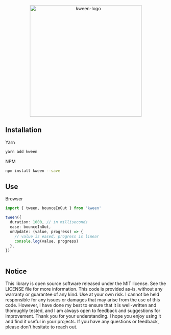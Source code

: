 <p align="center">
  <img alt="kween-logo" src="https://github.com/skulptur/kween/blob/master/kween-logo.png?raw=true" width="350">
</p>

<!-- infuser start description --> <!-- infuser end description -->

<!-- infuser start installation -->  
## Installation  
Yarn  
```bash  
yarn add kween  
```  
NPM  
```bash  
npm install kween --save  
```  
<!-- infuser end installation -->

<!-- infuser start usage -->  
## Use  
Browser  
```typescript  
import { tween, bounceInOut } from 'kween'

tween({
  duration: 1000, // in milliseconds
  ease: bounceInOut,
  onUpdate: (value, progress) => {
    // value is eased, progress is linear
    console.log(value, progress)
  },
})
  
```  
<!-- infuser end usage -->

<!-- infuser start development -->
<!-- infuser end development -->

<!-- infuser start footer -->  
## Notice  
This library is open source software released under the MIT license. See the LICENSE file for more information. This code is provided as-is, without any warranty or guarantee of any kind. Use at your own risk. I cannot be held responsible for any issues or damages that may arise from the use of this code. However, I have done my best to ensure that it is well-written and thoroughly tested, and I am always open to feedback and suggestions for improvement. Thank you for your understanding. I hope you enjoy using it and find it useful in your projects. If you have any questions or feedback, please don't hesitate to reach out.  
<!-- infuser end footer -->
